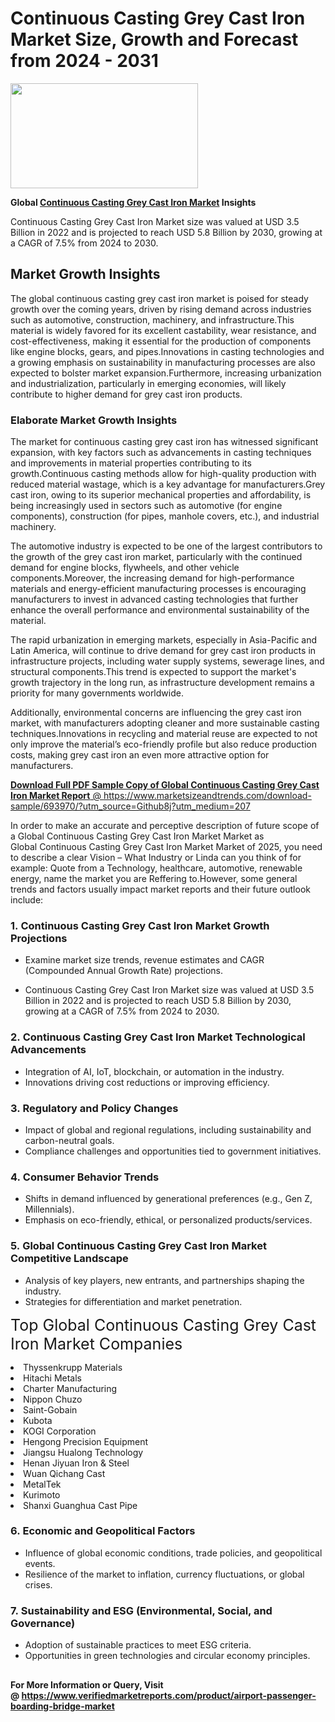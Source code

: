<H1>Continuous Casting Grey Cast Iron Market Size, Growth and Forecast from 2024 - 2031</H1><img class="aligncenter size-medium wp-image-584254" src="https://thirdeyenews.in/wp-content/uploads/2024/09/Global-Market-Research-300x168.jpeg" alt="" width="300" height="168" /><p><strong>Global&nbsp;<a href="https://www.marketsizeandtrends.com/download-sample/693970/?utm_source=Github8j?utm_medium=207">Continuous Casting Grey Cast Iron Market</a> Insights</strong></p><p>Continuous Casting Grey Cast Iron Market size was valued at USD 3.5 Billion in 2022 and is projected to reach USD 5.8 Billion by 2030, growing at a CAGR of 7.5% from 2024 to 2030.</p><p><h2>Market Growth Insights</h2> <p>The global continuous casting grey cast iron market is poised for steady growth over the coming years, driven by rising demand across industries such as automotive, construction, machinery, and infrastructure.This material is widely favored for its excellent castability, wear resistance, and cost-effectiveness, making it essential for the production of components like engine blocks, gears, and pipes.Innovations in casting technologies and a growing emphasis on sustainability in manufacturing processes are also expected to bolster market expansion.Furthermore, increasing urbanization and industrialization, particularly in emerging economies, will likely contribute to higher demand for grey cast iron products.</p> <p><a href="#"></a></p> <h3>Elaborate Market Growth Insights</h3> <p>The market for continuous casting grey cast iron has witnessed significant expansion, with key factors such as advancements in casting techniques and improvements in material properties contributing to its growth.Continuous casting methods allow for high-quality production with reduced material wastage, which is a key advantage for manufacturers.Grey cast iron, owing to its superior mechanical properties and affordability, is being increasingly used in sectors such as automotive (for engine components), construction (for pipes, manhole covers, etc.), and industrial machinery.</p> <p>The automotive industry is expected to be one of the largest contributors to the growth of the grey cast iron market, particularly with the continued demand for engine blocks, flywheels, and other vehicle components.Moreover, the increasing demand for high-performance materials and energy-efficient manufacturing processes is encouraging manufacturers to invest in advanced casting technologies that further enhance the overall performance and environmental sustainability of the material.</p> <p>The rapid urbanization in emerging markets, especially in Asia-Pacific and Latin America, will continue to drive demand for grey cast iron products in infrastructure projects, including water supply systems, sewerage lines, and structural components.This trend is expected to support the market's growth trajectory in the long run, as infrastructure development remains a priority for many governments worldwide.</p> <p>Additionally, environmental concerns are influencing the grey cast iron market, with manufacturers adopting cleaner and more sustainable casting techniques.Innovations in recycling and material reuse are expected to not only improve the material’s eco-friendly profile but also reduce production costs, making grey cast iron an even more attractive option for manufacturers.</p> <p><a href="#"></p><p><span class=""><strong>Download Full PDF Sample Copy of Global Continuous Casting Grey Cast Iron Market Report</strong> @ <a href="https://www.marketsizeandtrends.com/download-sample/693970/?utm_source=Github8j?utm_medium=207" target="_blank">https://www.marketsizeandtrends.com/download-sample/693970/?utm_source=Github8j?utm_medium=207</a></span></p><p>In order to make an accurate and perceptive description of future scope of a Global&nbsp;Continuous Casting Grey Cast Iron Market Market as Global&nbsp;Continuous Casting Grey Cast Iron Market Market of 2025, you need to describe a clear Vision &ndash; What Industry or Linda can you think of for example: Quote from a Technology, healthcare, automotive, renewable energy, name the market you are Reffering to.However, some general trends and factors usually impact market reports and their future outlook include:</p><h3>1.&nbsp;<strong>Continuous Casting Grey Cast Iron Market Growth Projections</strong></h3><ul><li>Examine market size trends, revenue estimates and CAGR (Compounded Annual Growth Rate) projections.</li><li><p>Continuous Casting Grey Cast Iron Market size was valued at USD 3.5 Billion in 2022 and is projected to reach USD 5.8 Billion by 2030, growing at a CAGR of 7.5% from 2024 to 2030.</p></li></ul><h3>2.&nbsp;<strong>Continuous Casting Grey Cast Iron Market Technological Advancements</strong></h3><ul><li>Integration of AI, IoT, blockchain, or automation in the industry.</li><li>Innovations driving cost reductions or improving efficiency.</li></ul><h3>3.&nbsp;<strong>Regulatory and Policy Changes</strong></h3><ul><li>Impact of global and regional regulations, including sustainability and carbon-neutral goals.</li><li>Compliance challenges and opportunities tied to government initiatives.</li></ul><h3>4.&nbsp;<strong>Consumer Behavior Trends</strong></h3><ul><li>Shifts in demand influenced by generational preferences (e.g., Gen Z, Millennials).</li><li>Emphasis on eco-friendly, ethical, or personalized products/services.</li></ul><h3>5.&nbsp;<strong>Global Continuous Casting Grey Cast Iron Market Competitive Landscape</strong></h3><ul><li>Analysis of key players, new entrants, and partnerships shaping the industry.</li><li>Strategies for differentiation and market penetration.</li></ul><p data-pm-slice="1 1 []"><span style="color: inherit; font-family: inherit; font-size: 25px;">Top Global Continuous Casting Grey Cast Iron Market Companies</span></p><div class="" data-test-id=""><p><li>Thyssenkrupp Materials</li><li> Hitachi Metals</li><li> Charter Manufacturing</li><li> Nippon Chuzo</li><li> Saint-Gobain</li><li> Kubota</li><li> KOGI Corporation</li><li> Hengong Precision Equipment</li><li> Jiangsu Hualong Technology</li><li> Henan Jiyuan Iron & Steel</li><li> Wuan Qichang Cast</li><li> MetalTek</li><li> Kurimoto</li><li> Shanxi Guanghua Cast Pipe</li></p></div><h3>6.&nbsp;<strong>Economic and Geopolitical Factors</strong></h3><ul><li>Influence of global economic conditions, trade policies, and geopolitical events.</li><li>Resilience of the market to inflation, currency fluctuations, or global crises.</li></ul><h3>7.&nbsp;<strong>Sustainability and ESG (Environmental, Social, and Governance)</strong></h3><ul><li>Adoption of sustainable practices to meet ESG criteria.</li><li>Opportunities in green technologies and circular economy principles.</li></ul><h2><strong style="font-size: 14px;">For More Information or Query, Visit @&nbsp;</strong><a style="background-color: #ffffff; font-size: 14px;" href="https://www.marketsizeandtrends.com/report/continuous-casting-grey-cast-iron-market/" target="_blank">https://www.verifiedmarketreports.com/product/airport-passenger-boarding-bridge-market</a></h2>